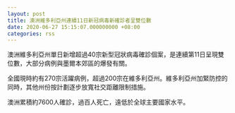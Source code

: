```yaml
---
layout: post
title: 澳洲維多利亞州連續11日新冠病毒新確診者呈雙位數
date: 2020-06-27 15:15:07.000000000 +08:00
categories: rss
---
```


澳洲維多利亞州單日新增超過40宗新型冠狀病毒確診個案，是連續第11日呈現雙位數，大部分病例與墨爾本郊區的爆發有關。

全國現時約有270宗活躍病例，超過200宗在維多利亞州。維多利亞州加緊防控的同時，其他州份按計劃逐步放寬社交距離限制措施。

澳洲累積約7600人確診，過百人死亡，遠低於全球主要國家水平。
